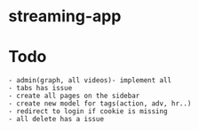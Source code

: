 # streaming-app
# Todo
    - admin(graph, all videos)- implement all
    - tabs has issue
    - create all pages on the sidebar
    - create new model for tags(action, adv, hr..)
    - redirect to login if cookie is missing
    - all delete has a issue
